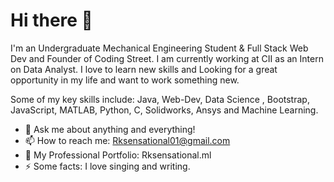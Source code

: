 # Hi there 👋
I'm an Undergraduate Mechanical Engineering Student & Full Stack Web Dev and Founder of Coding Street. I am currently working at CII as an Intern on Data Analyst. I love to learn new skills and Looking for a great opportunity in my life and want to work something new.

Some of my key skills include: Java, Web-Dev, Data Science , Bootstrap, JavaScript, MATLAB, Python, C, Solidworks, Ansys and Machine Learning.

- 💬 Ask me about anything and everything!
- 📫 How to reach me: Rksensational01@gmail.com
- 🎉 My Professional Portfolio: Rksensational.ml
- ⚡ Some facts: I love singing and writing.
